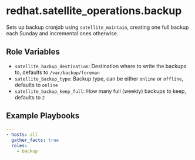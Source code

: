 redhat.satellite_operations.backup
============================

Sets up backup cronjob using `satellite_maintain`, creating one full backup each Sunday and incremental ones otherwise.

Role Variables
--------------

* `satellite_backup_destination`: Destination where to write the backups to, defaults to `/var/backup/foreman`
* `satellite_backup_type`: Backup type, can be either `online` or `offline`, defaults to `online`
* `satellite_backup_keep_full`: How many full (weekly) backups to keep, defaults to `2`

Example Playbooks
-----------------

```yaml
---
- hosts: all
  gather_facts: true
  roles:
    - backup
```
